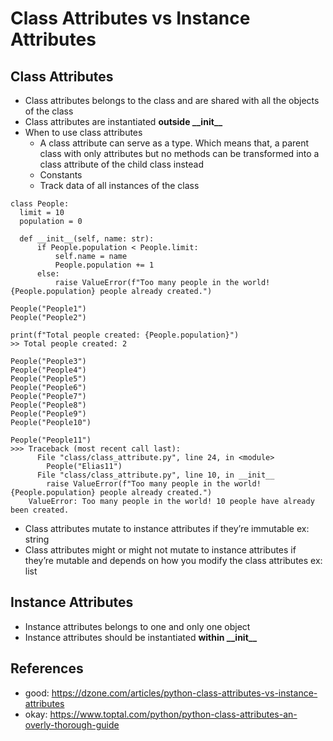 # Class Attributes vs Instance Attributes

## Class Attributes
- Class attributes belongs to the class and are shared with all the objects of the class
- Class attributes are instantiated **outside \_\_init\_\_**
- When to use class attributes
  - A class attribute can serve as a type. Which means that, a parent class with only attributes but no methods can be transformed into a class attribute of the child class instead
  - Constants
  - Track data of all instances of the class

```  
class People:
  limit = 10
  population = 0

  def __init__(self, name: str):
      if People.population < People.limit:
          self.name = name
          People.population += 1
      else:
          raise ValueError(f"Too many people in the world! {People.population} people already created.")
```

```
People("People1")
People("People2")

print(f"Total people created: {People.population}")
>> Total people created: 2

People("People3")
People("People4")
People("People5")
People("People6")
People("People7")
People("People8")
People("People9")
People("People10")

People("People11")
>>> Traceback (most recent call last):
      File "class/class_attribute.py", line 24, in <module>
        People("Elias11")
      File "class/class_attribute.py", line 10, in __init__
        raise ValueError(f"Too many people in the world! {People.population} people already created.")
    ValueError: Too many people in the world! 10 people have already been created.
```

- Class attributes mutate to instance attributes if they’re immutable ex: string
- Class attributes might or might not mutate to instance attributes if they’re mutable and depends on how you modify the class attributes ex: list

## Instance Attributes
- Instance attributes belongs to one and only one object
- Instance attributes should be instantiated **within \_\_init\_\_**

## References
- good: https://dzone.com/articles/python-class-attributes-vs-instance-attributes
- okay: https://www.toptal.com/python/python-class-attributes-an-overly-thorough-guide
